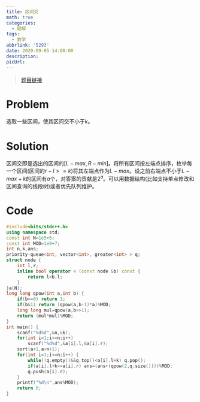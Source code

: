 ```yaml
---
title: 区间交
math: true
categories:
  - 题解
tags:
  - 数学
abbrlink: '5293'
date: 2020-09-05 14:08:00
description:
picUrl:
---
```



>[题目链接][1]

# Problem
选取一些区间，使其区间交不小于$k$。
# Solution
区间交即是选出的区间的$[L-max,R-min]$。将所有区间按左端点排序，枚举每一个区间(区间的$r-l >= k$)将其左端点作为$L-max$。设之前右端点不小于$L-max+k$的区间有$a$个，对答案的贡献是$2^a$。可以用数据结构(比如支持单点修改和区间查询的线段树)或者优先队列维护。
# Code
```c++
#include<bits/stdc++.h>
using namespace std;
const int N=1e5+5;
const int MOD=1e9+7;
int n,k,ans;
priority-queue<int, vector<int>, greater<int> > q;
struct node {
	int l,r;
	inline bool operator < (const node &b) const {
		return l<b.l;
	}
}a[N];
long long qpow(int a,int b) {
	if(b==0) return 1;
	if(b&1) return (qpow(a,b-1)*a)%MOD;
    long long mul=qpow(a,b>>1);
    return (mul*mul)%MOD;
}
int main() {
	scanf("%d%d",&n,&k);
    for(int i=1;i<=n;i++) 
    	scanf("%d%d",&a[i].l,&a[i].r);
    sort(a+1,a+n+1);
    for(int i=1;i<=n;i++) {
    	while(!q.empty()&&q.top()<a[i].l+k) q.pop();
    	if(a[i].l+k<=a[i].r) ans=(ans+(qpow(2,q.size())))%MOD;
    	q.push(a[i].r);
    }
    printf("%d\n",ans%MOD);
    return 0;
}
```


  [1]: http://zhengruioi.com/contest/615/